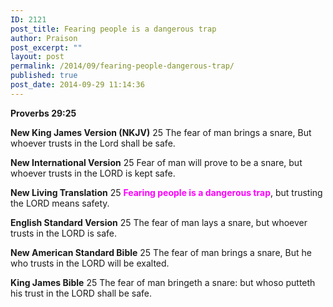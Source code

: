 ```yaml
---
ID: 2121
post_title: Fearing people is a dangerous trap
author: Praison
post_excerpt: ""
layout: post
permalink: /2014/09/fearing-people-dangerous-trap/
published: true
post_date: 2014-09-29 11:14:36
---
```

<strong>Proverbs 29:25</strong>

<strong>New King James Version (NKJV)</strong>
25 The fear of man brings a snare,
But whoever trusts in the Lord shall be safe.

<strong>New International Version</strong>
25 Fear of man will prove to be a snare, but whoever trusts in the LORD is kept safe.

<strong>New Living Translation</strong>
25 <span style="color: #ff00ff;"><strong>Fearing people is a dangerous trap</strong></span>, but trusting the LORD means safety.

<strong>English Standard Version</strong>
25 The fear of man lays a snare, but whoever trusts in the LORD is safe.

<strong>New American Standard Bible</strong>
25 The fear of man brings a snare, But he who trusts in the LORD will be exalted.

<strong>King James Bible</strong>
25 The fear of man bringeth a snare: but whoso putteth his trust in the LORD shall be safe.